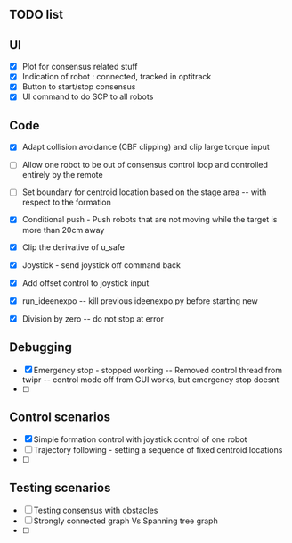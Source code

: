## TODO list

## UI
- [x] Plot for consensus related stuff
- [x] Indication of robot : connected, tracked in optitrack
- [x] Button to start/stop consensus
- [x] UI command to do SCP to all robots

## Code
- [x] Adapt collision avoidance (CBF clipping) and clip large torque input
- [ ] Allow one robot to be out of consensus control loop and controlled entirely by the remote
- [ ] Set boundary for centroid location based on the stage area -- with respect to the formation
- [x] Conditional push - Push robots that are not moving while the target is more than 20cm away
- [x] Clip the derivative of u_safe
- [x] Joystick - send joystick off command back
- [x] Add offset control to joystick input
- [x] run_ideenexpo -- kill previous ideenexpo.py before starting new
- [x] Division by zero -- do not stop at error


## Debugging
- [x] Emergency stop - stopped working -- Removed control thread from twipr -- control mode off from GUI works, but emergency stop doesnt
- [ ]

## Control scenarios
- [x] Simple formation control with joystick control of one robot
- [ ] Trajectory following - setting a sequence of fixed centroid locations
- [ ] 

## Testing scenarios
- [ ] Testing consensus with obstacles
- [ ] Strongly connected graph Vs Spanning tree graph
- [ ] 
